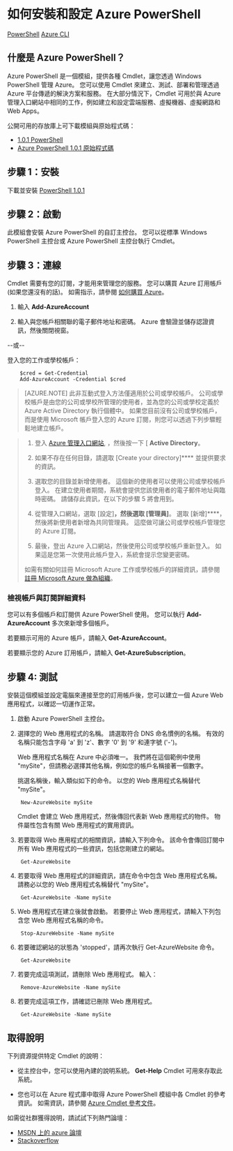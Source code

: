 <properties
    pageTitle="如何安裝和設定 Azure PowerShell"
    description="了解如何安裝和設定 Azure PowerShell。"
    editor="tysonn"
    manager="stevenka"
    documentationCenter=""
    services=""
    authors="coreyp-at-msft"/>

<tags
    ms.service="multiple"
    ms.workload="multiple"
    ms.tgt_pltfrm="powershell"
    ms.devlang="na"
    ms.topic="article"
    ms.date="12/02/2015"
    ms.author="coreyp"/>


# 如何安裝和設定 Azure PowerShell

<div class="dev-center-tutorial-selector sublanding">
            <a href="/manage/install-and-configure-windows-powershell/" title="PowerShell" class="current">PowerShell</a>
            <a href="/manage/install-and-configure-cli/" title="Azure CLI">Azure CLI</a>
          </div>

## 什麼是 Azure PowerShell？

Azure PowerShell 是一個模組，提供各種 Cmdlet，讓您透過 Windows PowerShell 管理 Azure。 您可以使用 Cmdlet 來建立、測試、部署和管理透過 Azure 平台傳遞的解決方案和服務。 在大部分情況下，Cmdlet 可用於與 Azure 管理入口網站中相同的工作，例如建立和設定雲端服務、虛擬機器、虛擬網路和 Web Apps。

公開可用的存放庫上可下載模組與原始程式碼：

- [1.0.1 PowerShell](https://github.com/Azure/azure-powershell/releases/download/v1.0.1-November2015/azure-powershell.1.0.1.msi)
- [Azure PowerShell 1.0.1 原始程式碼](https://github.com/Azure/azure-powershell/archive/v1.0.1-November2015.zip)

<a id="Install"></a>
## 步驟 1：安裝

下載並安裝 [PowerShell 1.0.1](https://github.com/Azure/azure-powershell/releases/download/v1.0.1-November2015/azure-powershell.1.0.1.msi)
<a id="Connect"></a>

## 步驟 2：啟動

此模組會安裝 Azure PowerShell 的自訂主控台。 您可以從標準 Windows PowerShell 主控台或 Azure PowerShell 主控台執行 Cmdlet。

## 步驟 3：連線

Cmdlet 需要有您的訂閱，才能用來管理您的服務。 您可以購買 Azure 訂用帳戶 (如果您還沒有的話)。 如需指示，請參閱 [如何購買 Azure](http://go.microsoft.com/fwlink/p/?LinkId=320795)。

1. 輸入 **Add-AzureAccount**

2. 輸入與您帳戶相關聯的電子郵件地址和密碼。 Azure 會驗證並儲存認證資訊，然後關閉視窗。

--或--

登入您的工作或學校帳戶：

        $cred = Get-Credential
        Add-AzureAccount -Credential $cred

> [AZURE.NOTE] 此非互動式登入方法僅適用於公司或學校帳戶。 公司或學校帳戶是由您的公司或學校所管理的使用者，並為您的公司或學校定義於 Azure Active Directory 執行個體中。 如果您目前沒有公司或學校帳戶，而是使用 Microsoft 帳戶登入您的 Azure 訂閱，則您可以透過下列步驟輕鬆地建立帳戶。

> 1. 登入 [Azure 管理入口網站](https://manage.windowsazure.com), ，然後按一下 [ **Active Directory**。
>
> 2. 如果不存在任何目錄，請選取 [Create your directory]**** 並提供要求的資訊。
>
> 3. 選取您的目錄並新增使用者。 這個新的使用者可以使用公司或學校帳戶登入。 在建立使用者期間，系統會提供您該使用者的電子郵件地址與臨時密碼。 請儲存此資訊，在以下的步驟 5 將會用到。
>
> 4. 從管理入口網站，選取 [設定]****，然後選取 [管理員]****。 選取 [新增]****，然後將新使用者新增為共同管理員。 這麼做可讓公司或學校帳戶管理您的 Azure 訂閱。
>
> 5. 最後，登出 Azure 入口網站，然後使用公司或學校帳戶重新登入。 如果這是您第一次使用此帳戶登入，系統會提示您變更密碼。
>
> 如需有關如何註冊 Microsoft Azure 工作或學校帳戶的詳細資訊，請參閱 [註冊 Microsoft Azure 做為組織](sign-up-organization.md)。

### 檢視帳戶與訂閱詳細資料

您可以有多個帳戶和訂閱供 Azure PowerShell 使用。 您可以執行 **Add-AzureAccount** 多次來新增多個帳戶。

若要顯示可用的 Azure 帳戶，請輸入 **Get-AzureAccount**。

若要顯示您的 Azure 訂用帳戶，請輸入 **Get-AzureSubscription**。

## 步驟 4: 測試<a id="Ex"></a>

安裝這個模組並設定電腦來連接至您的訂用帳戶後，您可以建立一個 Azure Web 應用程式，以確認一切運作正常。

1. 啟動 Azure PowerShell 主控台。

2. 選擇您的 Web 應用程式的名稱。 請選取符合 DNS 命名慣例的名稱。 有效的名稱只能包含字母 'a' 到 'z'、數字 '0' 到 '9' 和連字號 ('-')。

    Web 應用程式名稱在 Azure 中必須唯一。 我們將在這個範例中使用 "mySite"，但請務必選擇其他名稱，例如您的帳戶名稱接著一個數字。

    挑選名稱後，輸入類似如下的命令。 以您的 Web 應用程式名稱替代 "mySite"。

        New-AzureWebsite mySite

    Cmdlet 會建立 Web 應用程式，然後傳回代表新 Web 應用程式的物件。 物件屬性包含有關 Web 應用程式的實用資訊。

3. 若要取得 Web 應用程式的相關資訊，請輸入下列命令。 該命令會傳回訂閱中所有 Web 應用程式的一些資訊，包括您剛建立的網站。

        Get-AzureWebsite

4. 若要取得 Web 應用程式的詳細資訊，請在命令中包含 Web 應用程式名稱。 請務必以您的 Web 應用程式名稱替代 "mySite"。

        Get-AzureWebsite -Name mySite

5. Web 應用程式在建立後就會啟動。 若要停止 Web 應用程式，請輸入下列包含您 Web 應用程式名稱的命令。

        Stop-AzureWebsite -Name mySite

6. 若要確認網站的狀態為 'stopped'，請再次執行 Get-AzureWebsite 命令。

        Get-AzureWebsite

7. 若要完成這項測試，請刪除 Web 應用程式。 輸入：

        Remove-AzureWebsite -Name mySite

7. 若要完成這項工作，請確認已刪除 Web 應用程式。

        Get-AzureWebsite -Name mySite


## <a id="Help"></a>取得說明

下列資源提供特定 Cmdlet 的說明：


-   從主控台中，您可以使用內建的說明系統。 **Get-Help** Cmdlet 可用來存取此系統。

- 您也可以在 Azure 程式庫中取得 Azure PowerShell 模組中各 Cmdlet 的參考資訊。 如需資訊，請參閱 [Azure Cmdlet 參考文件](https://msdn.microsoft.com/library/azure/dn708514.aspx)。

如需從社群獲得說明，請試試下列熱門論壇：

- [MSDN 上的 azure 論壇](http://go.microsoft.com/fwlink/p/?LinkId=320212)
- [Stackoverflow](http://go.microsoft.com/fwlink/?LinkId=320213)





